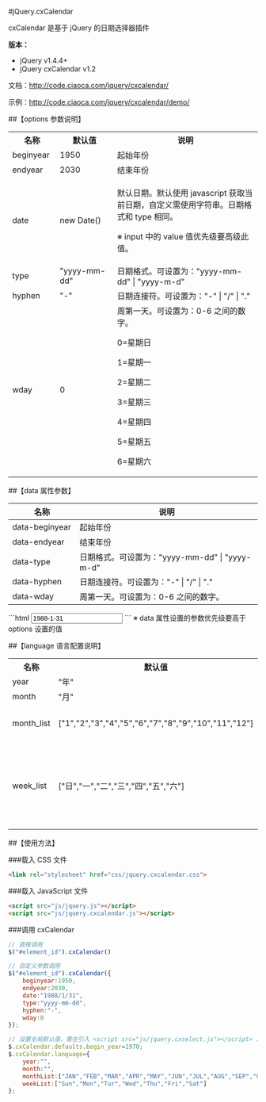 #jQuery.cxCalendar

cxCalendar 是基于 jQuery 的日期选择器插件

**版本：**

* jQuery v1.4.4+
* jQuery cxCalendar v1.2

文档：http://code.ciaoca.com/jquery/cxcalendar/

示例：http://code.ciaoca.com/jquery/cxcalendar/demo/

##【options 参数说明】
<table>
    <tr>
        <th width="80">名称</th>
        <th width="100">默认值</th>
        <th>说明</th>
    </tr>
    <tr>
        <td>beginyear</td>
        <td>1950</td>
        <td>起始年份</td>
    </tr>
    <tr>
        <td>endyear</td>
        <td>2030</td>
        <td>结束年份</td>
    </tr>
    <tr>
        <td>date</td>
        <td>new Date()</td>
        <td>
            <p>默认日期。默认使用 javascript 获取当前日期，自定义需使用字符串。日期格式和 type 相同。</p>
            <p>※ input 中的 value 值优先级要高级此值。</p>
        </td>
    </tr>
    <tr>
        <td>type</td>
        <td>"yyyy-mm-dd"</td>
        <td>日期格式。可设置为："yyyy-mm-dd" | "yyyy-m-d"</td>
    </tr>
    <tr>
        <td>hyphen</td>
        <td>"-"</td>
        <td>日期连接符。可设置为："-" | "/" | "."</td>
    </tr>
    <tr>
        <td>wday</td>
        <td>0</td>
        <td>周第一天。可设置为：0-6 之间的数字。
            <p>0=星期日</p>
            <p>1=星期一</p>
            <p>2=星期二</p>
            <p>3=星期三</p>
            <p>4=星期四</p>
            <p>5=星期五</p>
            <p>6=星期六</p>
        </td>
    </tr>
</table>

##【data 属性参数】
<table class="manual_table table_form">
	<thead>
		<tr>
			<th width="120">名称</th>
			<th>说明</th>
		</tr>
	</thead>
	<tr>
		<td>data-beginyear</td>
		<td>起始年份</td>
	</tr>
	<tr>
		<td>data-endyear</td>
		<td>结束年份</td>
	</tr>
	<tr>
		<td>data-type</td>
		<td>日期格式。可设置为："yyyy-mm-dd" | "yyyy-m-d"</td>
	</tr>
	<tr>
		<td>data-hyphen</td>
		<td>日期连接符。可设置为："-" | "/" | "."</td>
	</tr>
	<tr>
		<td>data-wday</td>
		<td>周第一天。可设置为：0-6 之间的数字。</td>
	</tr>
</table>
```html
<input id="element_id" type="text" value="1988-1-31" data-beginyear="2000" data-endyear="2015">
```
※ data 属性设置的参数优先级要高于 options 设置的值

##【language 语言配置说明】
<table>
    <tr>
        <th width="80">名称</th>
        <th width="400">默认值</th>
        <th>说明</th>
    </tr>
    <tr>
        <td>year</td>
        <td>"年"</td>
        <td></td>
    </tr>
    <tr>
        <td>month</td>
        <td>"月"</td>
        <td></td>
    </tr>
    <tr>
        <td>month_list</td>
        <td>["1","2","3","4","5","6","7","8","9","10","11","12"]</td>
        <td>月份名称。</td>
    </tr>
    <tr>
        <td>week_list</td>
        <td>["日","一","二","三","四","五","六"]</td>
        <td>星期名称。从星期日开始排序</td>
    </tr>
</table>

##【使用方法】

###载入 CSS 文件
```html
<link rel="stylesheet" href="css/jquery.cxcalendar.css">
```

###载入 JavaScript 文件
```html
<script src="js/jquery.js"></script>
<script src="js/jquery.cxcalendar.js"></script>
```

###调用 cxCalendar
```javascript
// 直接调用
$("#element_id").cxCalendar()

// 自定义参数调用
$("#element_id").cxCalendar({
    beginyear:1950,
    endyear:2030,
    date:"1988/1/31",
    type:"yyyy-mm-dd",
    hyphen:"-",
    wday:0
});

// 设置全局默认值，需在引入 <script src="js/jquery.cxselect.js"></script> 之后，调用之前设置
$.cxCalendar.defaults.begin_year=1970;
$.cxCalendar.language={
    year:"",
    month:"",
    monthList:["JAN","FEB","MAR","APR","MAY","JUN","JUL","AUG","SEP","OCT","NOV","DEC"],
    weekList:["Sun","Mon","Tur","Wed","Thu","Fri","Sat"]
};
```
